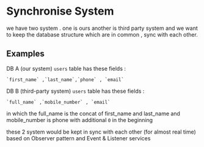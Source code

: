 
#  Synchronise System

we have two system . one is ours another is third party system and we want to keep the database structure which are in common , sync with each other.



## Examples

DB A (our system) `users` table has these fields :
```
`first_name` ,`last_name`,`phone` , `email`

```
DB B (third-party system) `users` table has these fields :
```
`full_name` ,`mobile_number` , `email`

```
in which the full_name is the concat of first_name and last_name
and mobile_number is phone with additional `0` in the beginning

these 2 system would be kept in sync with each other (for almost real time) based on Observer pattern and Event & Listener services